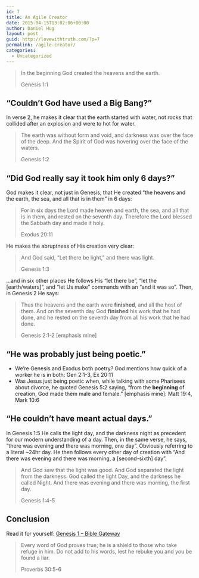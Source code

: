 ```yaml
---
id: 7
title: An Agile Creator
date: 2015-04-15T13:02:06+00:00
author: Daniel Hug
layout: post
guid: http://lovewithtruth.com/?p=7
permalink: /agile-creator/
categories:
  - Uncategorized
---
```

> In the beginning God created the heavens and the earth.
> 
> Genesis 1:1 

## &#8220;Couldn&#8217;t God have used a Big Bang?&#8221;

In verse 2, he makes it clear that the earth started with water, not rocks that collided after an explosion and were to hot for water.
> The earth was without form and void, and darkness was over the face of the deep. And the Spirit of God was hovering over the face of the waters.
> 
> Genesis 1:2 

## &#8220;Did God really say it took him only 6 days?&#8221;

God makes it clear, not just in Genesis, that He created &#8220;the heavens and the earth, the sea, and all that is in them&#8221; in 6 days:
> For in six days the Lord made heaven and earth, the sea, and all that is in them, and rested on the seventh day. Therefore the Lord blessed the Sabbath day and made it holy.
> 
> Exodus 20:11 

He makes the abruptness of His creation very clear:

> And God said, “Let there be light,” and there was light.
> 
> Genesis 1:3 

&#8230;and in six other places He follows His &#8220;let there be&#8221;, &#8220;let the [earth/waters]&#8221;, and &#8220;let Us make&#8221; commands with an &#8220;and it was so&#8221;. Then, in Genesis 2 He says:

> Thus the heavens and the earth were **finished**, and all the host of them. And on the seventh day God **finished** his work that he had done, and he rested on the seventh day from all his work that he had done.
> 
> Genesis 2:1-2 [emphasis mine] 

## &#8220;He was probably just being poetic.&#8221;

  * We&#8217;re Genesis and Exodus both poetry? God mentions how quick of a worker he is in both: Gen 2:1-3, Ex 20:11
  * Was Jesus just being poetic when, while talking with some Pharisees about divorce, he quoted Genesis 5:2 saying, &#8220;from the **beginning** of creation, God made them male and female.&#8221; [emphasis mine]: Matt 19:4, Mark 10:6

## &#8220;He couldn&#8217;t have meant actual days.&#8221;

In Genesis 1:5 He calls the light day, and the darkness night as precedent for our modern understanding of a day. Then, in the same verse, he says, &#8220;there was evening and there was morning, one day&#8221;. Obviously referring to a literal ~24hr day. He then follows every other day of creation with &#8220;And there was evening and there was morning, a [second-sixth] day&#8221;.

> And God saw that the light was good. And God separated the light from the darkness. God called the light Day, and the darkness he called Night. And there was evening and there was morning, the first day.
> 
> Genesis 1:4-5 

## Conclusion

Read it for yourself: [Genesis 1 &#8211; Bible Gateway](https://www.biblegateway.com/passage/?search=gen+1)

> Every word of God proves true;
> he is a shield to those who take refuge in him.
> Do not add to his words,
> lest he rebuke you and you be found a liar.
> 
> Proverbs 30:5-6